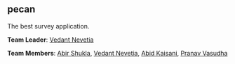 ## pecan

The best survey application.


**Team Leader**: [Vedant Nevetia](https://https://github.com/vnev)

**Team Members**: [Abir Shukla](https://github.com/shoekla), [Vedant Nevetia](https://github.com/vnev), [Abid Kaisani](https://github.com/akaisani), [Pranav Vasudha](https://github.com/InfernalVortex)
